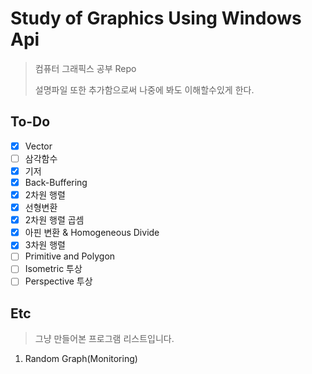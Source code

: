 # Study of Graphics Using Windows Api

> 컴퓨터 그래픽스 공부 Repo
>
> 설명파일 또한 추가함으로써 나중에 봐도 이해할수있게 한다.

## To-Do

- [x] Vector
- [ ] 삼각함수
- [x] 기저
- [x] Back-Buffering
- [x] 2차원 행렬
- [x] 선형변환
- [x] 2차원 행렬 곱셈
- [x] 아핀 변환 & Homogeneous Divide
- [x] 3차원 행렬
- [ ] Primitive and Polygon
- [ ] Isometric 투상
- [ ] Perspective 투상

## Etc

> 그냥 만들어본 프로그램 리스트입니다.

1. Random Graph(Monitoring)